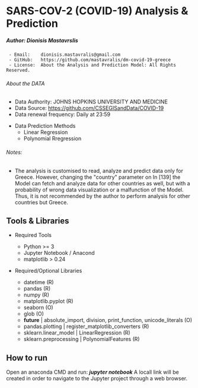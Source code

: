 # SARS-COV-2  (COVID-19) Analysis & Prediction

##### Author: Dionisis Mastavrslis
     - Email:    dionisis.mastavralis@gmail.com
     - GitHub:   https://github.com/mastavralis/dm-covid-19-greece
     - License:  About the Analysis and Prediction Model: All Rights Reserved.

###### About the DATA
- Data Authority: JOHNS HOPKINS UNIVERSITY AND MEDICINE
- Data Source: https://github.com/CSSEGISandData/COVID-19
- Data renewal frequency: Daily at 23:59


+ Data Prediction Methods
    - Linear Regression
    - Polynomial Rregression

###### Notes:
* The analysis is customised to read, analyze and predict data only for Greece. However, changing the "country" parameter on In [139] the Model can fetch and analyze data for other countries as well, but with a probability of wrong data visualization or a malfunction of the Model. Thus, it is not recommended by the author to perform analysis for other countries but Greece.

## Tools & Libraries
+ Required Tools
    - Python >= 3
    - Jupyter Notebook / Anacond
    - matplotlib > 0.24

+ Required/Optional Libraries
    - datetime (R)
    - pandas   (R)
    - numpy    (R)
    - matplotlib.pyplot (R)
    - seaborn (O)
    - glob    (O)
    - __future__ | absolute_import, division, print_function, unicode_literals (O)
    - pandas.plotting | register_matplotlib_converters (R)
    - sklearn.linear_model | LinearRegression    (R)
    - sklearn.preprocessing | PolynomialFeatures (R)
    
## How to run

Open an anaconda CMD and run: ***jupyter notebook***
A locall link will be created in order to navigate to the Jupyter project through a web browser.

